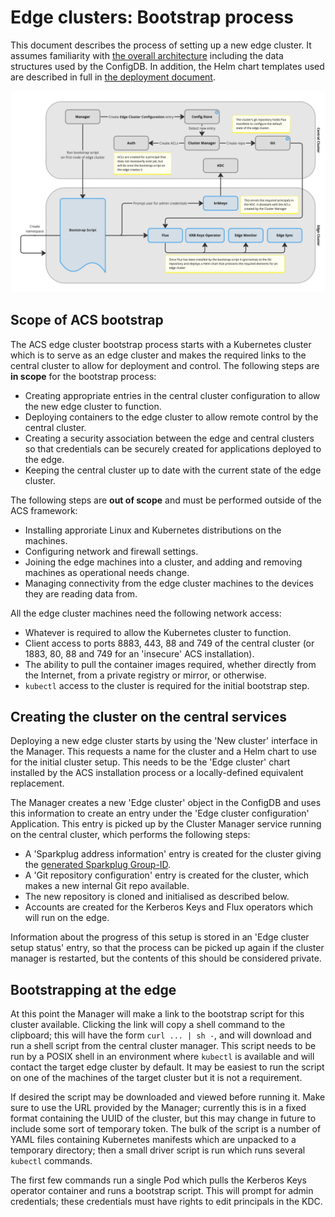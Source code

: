 # Edge clusters: Bootstrap process

This document describes the process of setting up a new edge cluster. It
assumes familiarity with [the overall architecture](./edge-clusters.md)
including the data structures used by the ConfigDB. In addition, the
Helm chart templates used are described in full in [the deployment
document](./edge-deployment.md).

![Diagram of edge cluster bootstrap process](assets/edge-clusters/bootstrap.jpeg)

## Scope of ACS bootstrap

The ACS edge cluster bootstrap process starts with a Kubernetes cluster
which is to serve as an edge cluster and makes the required links to the
central cluster to allow for deployment and control. The following steps
are **in scope** for the bootstrap process:

* Creating appropriate entries in the central cluster configuration to
  allow the new edge cluster to function.
* Deploying containers to the edge cluster to allow remote control by
  the central cluster.
* Creating a security association between the edge and central clusters
  so that credentials can be securely created for applications deployed
  to the edge.
* Keeping the central cluster up to date with the current state of the
  edge cluster.

The following steps are **out of scope** and must be performed outside
of the ACS framework:

* Installing approriate Linux and Kubernetes distributions on the
  machines.
* Configuring network and firewall settings.
* Joining the edge machines into a cluster, and adding and removing
  machines as operational needs change.
* Managing connectivity from the edge cluster machines to the devices
  they are reading data from.

All the edge cluster machines need the following network access:

* Whatever is required to allow the Kubernetes cluster to function.
* Client access to ports 8883, 443, 88 and 749 of the central cluster
  (or 1883, 80, 88 and 749 for an 'insecure' ACS installation).
* The ability to pull the container images required, whether directly
  from the Internet, from a private registry or mirror, or otherwise.
* `kubectl` access to the cluster is required for the initial bootstrap
  step.

## Creating the cluster on the central services

Deploying a new edge cluster starts by using the 'New cluster' interface
in the Manager. This requests a name for the cluster and a Helm chart to
use for the initial cluster setup. This needs to be the 'Edge cluster'
chart installed by the ACS installation process or a locally-defined
equivalent replacement.

The Manager creates a new 'Edge cluster' object in the ConfigDB and uses
this information to create an entry under the 'Edge cluster
configuration' Application. This entry is picked up by the Cluster
Manager service running on the central cluster, which performs the
following steps:

* A 'Sparkplug address information' entry is created for the cluster
  giving the [generated Sparkplug
  Group-ID](./edge-clusters.md#sparkplug-groups).
* A 'Git repository configuration' entry is created for the cluster,
  which makes a new internal Git repo available.
* The new repository is cloned and initialised as described below.
* Accounts are created for the Kerberos Keys and Flux operators which
  will run on the edge.

Information about the progress of this setup is stored in an 'Edge
cluster setup status' entry, so that the process can be picked up again
if the cluster manager is restarted, but the contents of this should be
considered private.

## Bootstrapping at the edge

At this point the Manager will make a link to the bootstrap script for
this cluster available. Clicking the link will copy a shell command to
the clipboard; this will have the form `curl ... | sh -`, and will
download and run a shell script from the central cluster manager. This
script needs to be run by a POSIX shell in an environment where
`kubectl` is available and will contact the target edge cluster by
default. It may be easiest to run the script on one of the machines of
the target cluster but it is not a requirement.

If desired the script may be downloaded and viewed before running it.
Make sure to use the URL provided by the Manager; currently this is in a
fixed format containing the UUID of the cluster, but this may change in
future to include some sort of temporary token. The bulk of the script
is a number of YAML files containing Kubernetes manifests which are
unpacked to a temporary directory; then a small driver script is run
which runs several `kubectl` commands.

The first few commands run a single Pod which pulls the Kerberos Keys
operator container and runs a bootstrap script. This will prompt for
admin credentials; these credentials must have rights to edit principals
in the KDC. 
